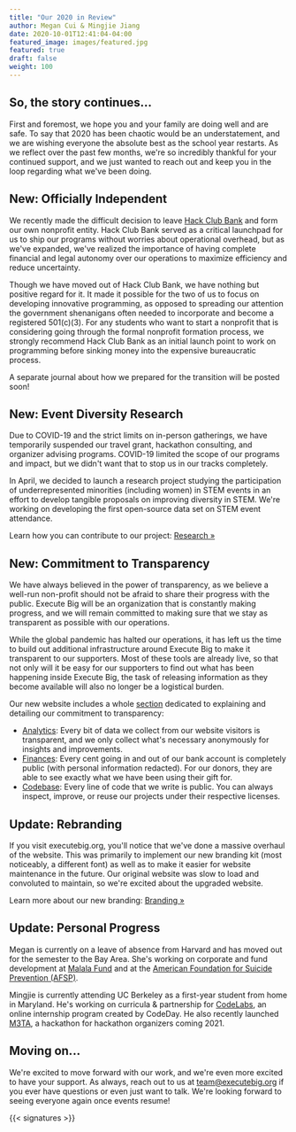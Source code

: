 ```yaml
---
title: "Our 2020 in Review"
author: Megan Cui & Mingjie Jiang
date: 2020-10-01T12:41:04-04:00
featured_image: images/featured.jpg
featured: true
draft: false
weight: 100
---
```


## So, the story continues...

First and foremost, we hope you and your family are doing well and are safe. To say that 2020 has been chaotic would be an understatement, and we are wishing everyone the absolute best as the school year restarts. As we reflect over the past few months, we're so incredibly thankful for your continued support, and we just wanted to reach out and keep you in the loop regarding what we've been doing.

## New: Officially Independent

We recently made the difficult decision to leave [Hack Club Bank](https://hackclub.com/bank) and form our own nonprofit entity. Hack Club Bank served as a critical launchpad for us to ship our programs without worries about operational overhead, but as we've expanded, we've realized the importance of having complete financial and legal autonomy over our operations to maximize efficiency and reduce uncertainty. 

Though we have moved out of Hack Club Bank, we have nothing but positive regard for it. It made it possible for the two of us to focus on developing innovative programming, as opposed to spreading our attention the government shenanigans often needed to incorporate and become a registered 501(c)(3). For any students who want to start a nonprofit that is considering going through the formal nonprofit formation process, we strongly recommend Hack Club Bank as an initial launch point to work on programming before sinking money into the expensive bureaucratic process. 

A separate journal about how we prepared for the transition will be posted soon!

## New: Event Diversity Research

Due to COVID-19 and the strict limits on in-person gatherings, we have temporarily suspended our travel grant, hackathon consulting, and organizer advising programs. 
COVID-19 limited the scope of our programs and impact, but we didn't want that to stop us in our tracks completely.

In April, we decided to launch a research project studying the participation of underrepresented minorities (including women) in STEM events in an effort to develop tangible proposals on improving diversity in STEM. We're working on developing the first open-source data set on STEM event attendance.

Learn how you can contribute to our project: [Research »](https://executebig.org/programs/research/)

## New: Commitment to Transparency

We have always believed in the power of transparency, as we believe a well-run non-profit should not be afraid to share their progress with the public. Execute Big will be an organization that is constantly making progress, and we will remain committed to making sure that we stay as transparent as possible with our operations. 

While the global pandemic has halted our operations, it has left us the time to build out additional infrastructure around Execute Big to make it transparent to our supporters. Most of these tools are already live, so that not only will it be easy for our supporters to find out what has been happening inside Execute Big, the task of releasing information as they become available will also no longer be a logistical burden. 

Our new website includes a whole [section](https://executebig.org/transparency/) dedicated to explaining and detailing our commitment to transparency:

* [Analytics](/transparency/analytics): Every bit of data we collect from our website visitors is transparent, and we only collect what's necessary anonymously for insights and improvements. 
* [Finances](/transparency/finances): Every cent going in and out of our bank account is completely public (with personal information redacted). For our donors, they are able to see exactly what we have been using their gift for.
* [Codebase](/transparency/codebase): Every line of code that we write is public. You can always inspect, improve, or reuse our projects under their respective licenses.

## Update: Rebranding

If you visit executebig.org, you'll notice that we've done a massive overhaul of the website. This was primarily to implement our new branding kit (most noticeably, a different font) as well as to make it easier for website maintenance in the future. Our original website was slow to load and convoluted to maintain, so we're excited about the upgraded website.

Learn more about our new branding: [Branding »](https://executebig.org/branding/)

## Update: Personal Progress

Megan is currently on a leave of absence from Harvard and has moved out for the semester to the Bay Area. She's working on corporate and fund development at [Malala Fund](https://malala.org/) and at the [American Foundation for Suicide Prevention (AFSP)](https://afsp.org/).

Mingjie is currently attending UC Berkeley as a first-year student from home in Maryland. He's working on curricula & partnership for [CodeLabs](https://labs.codeday.org), an online internship program created by CodeDay. He also recently launched [M3TA](https://m3ta.io), a hackathon for hackathon organizers coming 2021. 

## Moving on...

We're excited to move forward with our work, and we're even more excited to have your support. As always, reach out to us at team@executebig.org if you ever have questions or even just want to talk. We're looking forward to seeing everyone again once events resume!

{{< signatures >}}